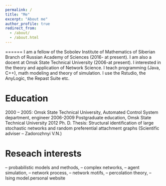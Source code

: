 ```yaml
---
permalink: /
title: "Me"
excerpt: "About me"
author_profile: true
redirect_from: 
  - /about/
  - /about.html
---
```

======
I am a fellow of the Sobolev Institute of Mathematics of Siberian Branch of Russian Academy of Sciences (2016- at present). I am also a docent at Omsk State Technical University (2006-at present). I interested in the theory and application of Network Science. I teach programming (Java, C++), math modeling and theory of simulation. I use the Rstudio, the AnyLogic, the Repast Suite etc.

Education
======
2000 – 2005: Omsk State Technical University, Automated Control System department, engineer
2006-2009 Postgraduate education, Omsk State Technical University
2012 Ph. D. Thesis: Structural identification of large stochastic networks and random preferential attachment graphs
(Scientific adviser – Zadorozhnyi V.N.)

Reseach interests
======
– probabilistic models and methods,
– complex networks,
– agent simulation,
– network process,
– network motifs,
– percolation theory,
– Ising model.personal website
